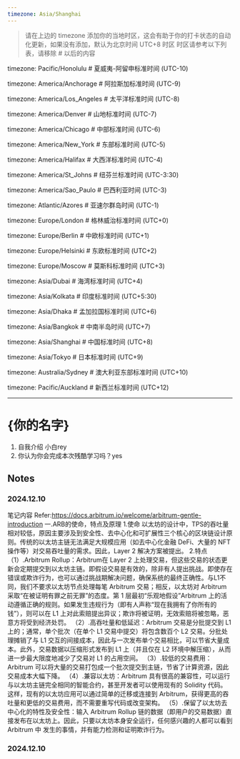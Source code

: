 ```yaml
---
timezone: Asia/Shanghai  
---
```


> 请在上边的 timezone 添加你的当地时区，这会有助于你的打卡状态的自动化更新，如果没有添加，默认为北京时间 UTC+8 时区
> 时区请参考以下列表，请移除 # 以后的内容

timezone: Pacific/Honolulu # 夏威夷-阿留申标准时间 (UTC-10)

timezone: America/Anchorage # 阿拉斯加标准时间 (UTC-9)

timezone: America/Los_Angeles # 太平洋标准时间 (UTC-8)

timezone: America/Denver # 山地标准时间 (UTC-7)

timezone: America/Chicago # 中部标准时间 (UTC-6)

timezone: America/New_York # 东部标准时间 (UTC-5)

timezone: America/Halifax # 大西洋标准时间 (UTC-4)

timezone: America/St_Johns # 纽芬兰标准时间 (UTC-3:30)

timezone: America/Sao_Paulo # 巴西利亚时间 (UTC-3)

timezone: Atlantic/Azores # 亚速尔群岛时间 (UTC-1)

timezone: Europe/London # 格林威治标准时间 (UTC+0)

timezone: Europe/Berlin # 中欧标准时间 (UTC+1)

timezone: Europe/Helsinki # 东欧标准时间 (UTC+2)

timezone: Europe/Moscow # 莫斯科标准时间 (UTC+3)

timezone: Asia/Dubai # 海湾标准时间 (UTC+4)

timezone: Asia/Kolkata # 印度标准时间 (UTC+5:30)

timezone: Asia/Dhaka # 孟加拉国标准时间 (UTC+6)

timezone: Asia/Bangkok # 中南半岛时间 (UTC+7)

timezone: Asia/Shanghai # 中国标准时间 (UTC+8)

timezone: Asia/Tokyo # 日本标准时间 (UTC+9)

timezone: Australia/Sydney # 澳大利亚东部标准时间 (UTC+10)

timezone: Pacific/Auckland # 新西兰标准时间 (UTC+12)

---

# {你的名字}

1. 自我介绍 小白rey
2. 你认为你会完成本次残酷学习吗？yes

## Notes

<!-- Content_START -->

### 2024.12.10

笔记内容
Refer:https://docs.arbitrum.io/welcome/arbitrum-gentle-introduction
一.ARB的使命，特点及原理
1.使命
  以太坊的设计中，TPS的吞吐量相对较低，原因主要涉及到安全性、去中心化和可扩展性三个核心的区块链设计原则。传统的以太坊主链无法满足大规模应用（如去中心化金融 DeFi、大量的 NFT 操作等）对交易吞吐量的需求。因此，Layer 2 解决方案被提出。
2.特点
  （1）.Arbitrum Rollup：Arbitrum在 Layer 2 上处理交易，但这些交易的状态更新会定期提交到以太坊主链。即假设交易是有效的，除非有人提出挑战。即使存在错误或欺诈行为，也可以通过挑战期解决问题，确保系统的最终正确性。与L1不同，我们不要求以太坊节点处理每笔 Arbitrum 交易；相反，以太坊对 Arbitrum 采取“在被证明有罪之前无罪”的态度。第 1 层最初“乐观地假设”Arbitrum 上的活动遵循正确的规则。如果发生违规行为（即有人声称“现在我拥有了你所有的钱”），则可以在 L1 上对此索赔提出异议；欺诈将被证明，无效索赔将被忽略，恶意方将受到经济处罚。
  （2）.高吞吐量和低延迟：Arbitrum 交易是分批提交到 L1 上的；通常，单个批次（在单个 L1 交易中提交）将包含数百个 L2 交易。分批处理摊销了与 L1 交互的间接成本，因此与一次发布单个交易相比，可以节省大量成本。此外，交易数据以压缩形式发布到 L1 上（并且仅在 L2 环境中解压缩），从而进一步最大限度地减少了交易对 L1 的占用空间。
  （3）.较低的交易费用：Arbitrum 可以将大量的交易打包成一个批次提交到主链，节省了计算资源，因此交易成本大幅下降。
  （4）.兼容以太坊：Arbitrum 具有很高的兼容性，可以运行与以太坊主链完全相同的智能合约，甚至开发者可以使用现有的 Solidity 代码。这样，现有的以太坊应用可以通过简单的迁移或连接到 Arbitrum，获得更高的吞吐量和更低的交易费用，而不需要重写代码或改变架构。
  （5）.保留了以太坊去中心化的特性及安全性：输入 Arbitrum Rollup 链的数据（即用户的交易数据）直接发布在以太坊上。因此，只要以太坊本身安全运行，任何感兴趣的人都可以看到 Arbitrum 中 发生的事情，并有能力检测和证明欺诈行为。

### 2024.12.10

<!-- Content_END -->
